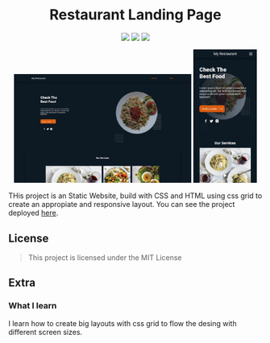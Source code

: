 <h1 align="center" id="title">Restaurant Landing Page</h1>
<p align="center">
		<img src="https://img.shields.io/badge/Language-JavaScript-FFF719?style=flat" />
    <img src="https://img.shields.io/badge/Styles%20Sheet%20Language-CSS-blue?style=flat" />
		<img src="https://img.shields.io/badge/Markup%20Language-HTML-red?style=flat" />
</p>
<p>
<p float="left" align="center">
  <img src="./assets/readme/preview-desktop.png" width="70%" />
  <img src="./assets/readme/preview-mobile.png" width="25%"/>
</p>

THis project is an Static Website, build with CSS and HTML using css grid to create an appropiate and responsive layout. You can see the project deployed [here](https://monoald.github.io/restaurant-landing-page/).

## License

> This project is licensed under the MIT License
## Extra

### What I learn
I learn how to create big layouts with css grid to flow the desing with different screen sizes.